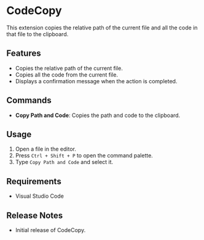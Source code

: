 # CodeCopy

This extension copies the relative path of the current file and all the code in that file to the clipboard.

## Features

- Copies the relative path of the current file.
- Copies all the code from the current file.
- Displays a confirmation message when the action is completed.

## Commands

- **Copy Path and Code**: Copies the path and code to the clipboard.

## Usage

1. Open a file in the editor.
2. Press `Ctrl + Shift + P` to open the command palette.
3. Type `Copy Path and Code` and select it.

## Requirements

- Visual Studio Code

## Release Notes

- Initial release of CodeCopy.
